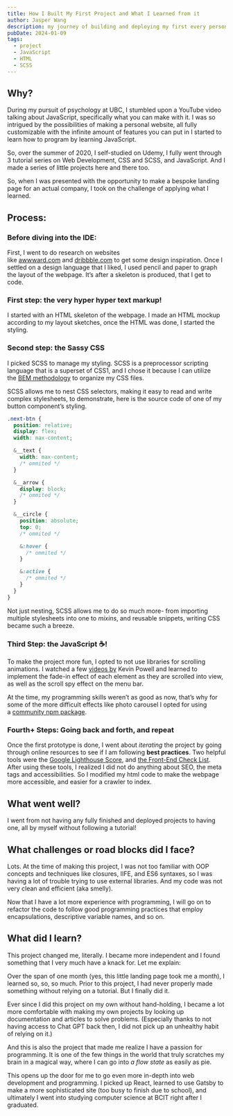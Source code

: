 ```yaml
---
title: How I Built My First Project and What I Learned from it
author: Jasper Wang
description: my journey of building and deploying my first every personal project
pubDate: 2024-01-09
tags:
  - project
  - JavaScript
  - HTML
  - SCSS
---
```


## Why?

During my pursuit of psychology at UBC, I stumbled upon a YouTube video talking about JavaScript, specifically what you can make with it. I was so intrigued by the possibilities of making a personal website, all fully customizable with the infinite amount of features you can put in I started to learn how to program by learning JavaScript.

So, over the summer of 2020, I self-studied on Udemy, I fully went through 3 tutorial series on Web Development, CSS and SCSS, and JavaScript. And I made a series of little projects here and there too.

So, when I was presented with the opportunity to make a bespoke landing page for an actual company, I took on the challenge of applying what I learned.

## Process:

### Before diving into the IDE:

First, I went to do research on websites like [awwward.com](http://awwward.com/) and [dribbble.com](http://dribbble.com/) to get some design inspiration. Once I settled on a design language that I liked, I used pencil and paper to graph the layout of the webpage. It’s after a skeleton is produced, that I get to code.

### First step: the very hyper hyper text markup!

I started with an HTML skeleton of the webpage. I made an HTML mockup according to my layout sketches, once the HTML was done, I started the styling.

### Second step: the Sassy CSS

I picked SCSS to manage my styling. SCSS is a preprocessor scripting language that is a superset of CSS1, and I chose it because I can utilize the [BEM methodology](https://getbem.com/) to organize my CSS files.

SCSS allows me to nest CSS selectors, making it easy to read and write complex stylesheets, to demonstrate, here is the source code of one of my button component’s styling.

```scss
.next-btn {
  position: relative;
  display: flex;
  width: max-content;

  &__text {
    width: max-content;
    /* ommited */
  }

  &__arrow {
    display: block;
    /* ommited */
  }

  &__circle {
    position: absolute;
    top: 0;
    /* ommited */

    &:hover {
      /* ommited */
    }

    &:active {
      /* ommited */
    }
  }
}
```

Not just nesting, SCSS allows me to do so much more- from importing multiple stylesheets into one to *mixins*, and reusable snippets, writing CSS became such a breeze.

### Third Step: the JavaScript ☕️!

To make the project more fun, I opted to not use libraries for scrolling animations. I watched a few [videos by](https://www.youtube.com/watch?v=T8EYosX4NOo) Kevin Powell and learned to implement the fade-in effect of each element as they are scrolled into view, as well as the scroll spy effect on the menu bar.

At the time, my programming skills weren’t as good as now, that’s why for some of the more difficult effects like photo carousel I opted for using a [community npm package](https://github.com/ganlanyuan/tiny-slider).

### Fourth+ Steps: Going back and forth, and repeat

Once the first prototype is done, I went about _iterating_ the project by going through online resources to see if I am following **best practices**. Two helpful tools were the [Google Lighthouse Score](https://developer.chrome.com/docs/lighthouse/performance/performance-scoring), and [the Front-End Check List](https://frontendchecklist.io). After using these tools, I realized I did not do anything about SEO, the meta tags and accessibilities. So I modified my html code to make the webpage more accessible, and easier for a crawler to index.

## What went well?

I went from not having any fully finished and deployed projects to having one, all by myself without following a tutorial!

## What challenges or road blocks did I face?

Lots. At the time of making this project, I was not too familiar with OOP concepts and techniques like closures, IIFE, and ES6 syntaxes, so I was having a lot of trouble trying to use external libraries. And my code was not very clean and efficient (aka smelly).

Now that I have a lot more experience with programming, I will go on to refactor the code to follow good programming practices that employ encapsulations, descriptive variable names, and so on.

## What did I learn?

This project changed me, literally. I became more independent and I found something that I very much have a knack for. Let me explain:

Over the span of one month (yes, this little landing page took me a month), I learned so, so, so much. Prior to this project, I had never properly made something without relying on a tutorial. But I finally did it.

Ever since I did this project on my own without hand-holding, I became a lot more comfortable with making my own projects by looking up documentation and articles to solve problems. (Especially thanks to not having access to Chat GPT back then, I did not pick up an unhealthy habit of relying on it.)

And this is also the project that made me realize I have a passion for programming. It is one of the few things in the world that truly scratches my brain in a magical way, where I can go into *a flow state* as easily as pie.

This opens up the door for me to go even more in-depth into web development and programming. I picked up React, learned to use Gatsby to make a more sophisticated site (too busy to finish due to school), and ultimately I went into studying computer science at BCIT right after I graduated.
